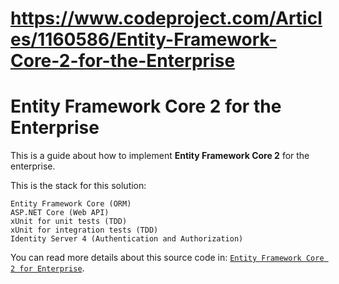 # https://www.codeproject.com/Articles/1160586/Entity-Framework-Core-2-for-the-Enterprise
# Entity Framework Core 2 for the Enterprise

This is a guide about how to implement **Entity Framework Core 2** for the enterprise.

This is the stack for this solution:

	Entity Framework Core (ORM)
	ASP.NET Core (Web API)
	xUnit for unit tests (TDD)
	xUnit for integration tests (TDD)
	Identity Server 4 (Authentication and Authorization)

You can read more details about this source code in: [`Entity Framework Core 2 for Enterprise`](https://www.codeproject.com/Articles/1160586/Entity-Framework-Core-for-Enterprise).
